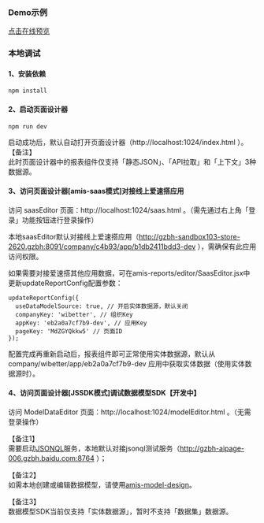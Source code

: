 ### Demo示例
[点击在线预览](https://aisuda.github.io/amis-reports-demo/test/index.html)
### 本地调试
#### 1、安装依赖  
```
npm install
```
#### 2、启动页面设计器
```
npm run dev
```
启动成功后，默认自动打开页面设计器（http://localhost:1024/index.html ）。  
【备注】  
此时页面设计器中的报表组件仅支持「静态JSON」、「API拉取」和「上下文」3种数据源。

#### 3、访问页面设计器[amis-saas模式]对接线上爱速搭应用  
访问 saasEditor 页面：http://localhost:1024/saas.html 。（需先通过右上角「登录」功能按钮进行登录操作）

本地saasEditor默认对接线上爱速搭应用（http://gzbh-sandbox103-store-2620.gzbh:8091/company/c4b93/app/b1db2411bdd3-dev ），需确保有此应用访问权限。

如果需要对接爱速搭其他应用数据，可在amis-reports/editor/SaasEditor.jsx中更新updateReportConfig配置参数：
```
updateReportConfig({
  useDataModelSource: true, // 开启实体数据源，默认关闭
  companyKey: 'wibetter', // 组织Key
  appKey: 'eb2a0a7cf7b9-dev', // 应用Key
  pageKey: 'MdZGYQkkw5' // 页面ID
});
```
配置完成再重新启动后，报表组件即可正常使用实体数据源，默认从 company/wibetter/app/eb2a0a7cf7b9-dev 应用中获取实体数据（使用实体数据源时）。

#### 4、访问页面设计器[JSSDK模式]调试数据模型SDK【开发中】  
访问 ModelDataEditor 页面：http://localhost:1024/modelEditor.html 。（无需登录操作）

【备注1】  
需要启动[JSONQL](https://jsonql.now.baidu.com/dev/server)服务，本地默认对接jsonql测试服务（http://gzbh-aipage-006.gzbh.baidu.com:8764 ）；  

【备注2】  
如需本地创建或编辑数据模型，请使用[amis-model-design](https://www.npmjs.com/package/amis-model-design)。

【备注3】  
数据模型SDK当前仅支持「实体数据源」，暂时不支持「数据集」数据源。